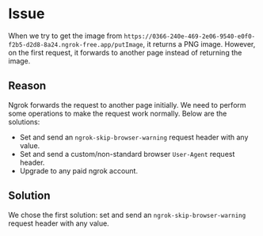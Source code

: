 # Issue

When we try to get the image from `https://0366-240e-469-2e06-9540-e0f0-f2b5-d2d8-8a24.ngrok-free.app/putImage`, it returns a PNG image. However, on the first request, it forwards to another page instead of returning the image.

## Reason

Ngrok forwards the request to another page initially. We need to perform some operations to make the request work normally. Below are the solutions:

- Set and send an `ngrok-skip-browser-warning` request header with any value.
- Set and send a custom/non-standard browser `User-Agent` request header.
- Upgrade to any paid ngrok account.

## Solution

We chose the first solution: set and send an `ngrok-skip-browser-warning` request header with any value.
